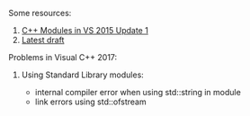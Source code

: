 Some resources:

1. [C++ Modules in VS 2015 Update 1](https://blogs.msdn.microsoft.com/vcblog/2015/12/03/c-modules-in-vs-2015-update-1/)
2. [Latest draft](http://www.open-std.org/jtc1/sc22/wg21/docs/papers/2017/n4637.pdf)

Problems in Visual C++ 2017:

1. Using Standard Library modules:

    * internal compiler error when using std::string in module
    * link errors using std::ofstream